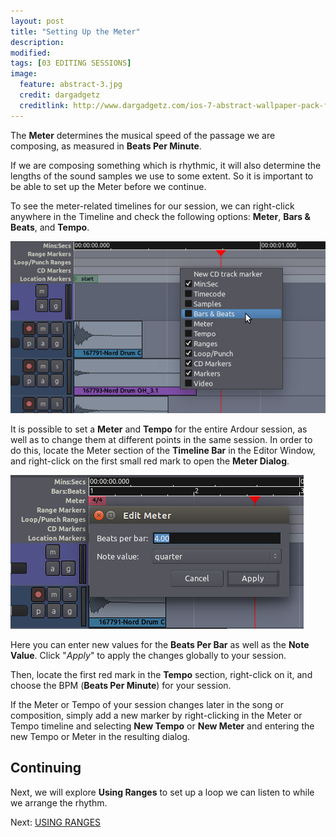 ```yaml
---
layout: post
title: "Setting Up the Meter"
description:
modified: 
tags: [03 EDITING SESSIONS]
image:
  feature: abstract-3.jpg
  credit: dargadgetz
  creditlink: http://www.dargadgetz.com/ios-7-abstract-wallpaper-pack-for-iphone-5-and-ipod-touch-retina/
---
```


The **Meter** determines the musical speed of the passage we are
composing, as measured in **Beats Per Minute**.

If we are composing something which is rhythmic, it will also determine the lengths of the
sound samples we use to some extent. So it is important to be able to
set up the Meter before we continue.

To see the meter-related timelines for our session, we can right-click
anywhere in the Timeline and check the following options: **Meter**, **Bars & Beats**, and **Tempo**.

![Meter](/images/Ardour3_Meter_Timeline.png) 

It is possible to set a **Meter** and **Tempo** for the entire Ardour
session, as well as to change them at different points in the same
session. In order to do this, locate the Meter section of the **Timeline
Bar** in the Editor Window, and right-click on the first small red mark
to open the **Meter Dialog**.

![Meter dialog](/images/Ardour3_Edit_Meter_dialog.png) 

Here you can enter new values for the **Beats Per Bar** as well as the
**Note Value**. Click "*Apply*" to apply the changes globally to your
session.

Then, locate the first red mark in the **Tempo** section, right-click on
it, and choose the BPM (**Beats Per Minute**) for your session.

If the Meter or Tempo of your session changes later in the song or
composition, simply add a new marker by right-clicking in the Meter or
Tempo timeline and selecting **New Tempo** or **New Meter** and entering
the new Tempo or Meter in the resulting dialog.

Continuing
----------

Next, we will explore **Using Ranges** to set up a loop we can listen to
while we arrange the rhythm.

Next: [USING RANGES](/using-ranges)
